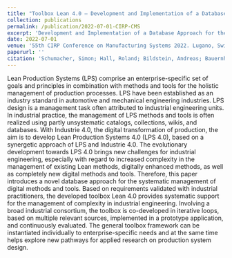 ```yaml
---
title: "Toolbox Lean 4.0 – Development and Implementation of a Database Approach for the Management of Digital Methods and Tools (accepted)"
collection: publications
permalink: /publication/2022-07-01-CIRP-CMS
excerpt: 'Development and Implementation of a Database Approach for the Management of Digital Methods and Tools.'
date: 2022-07-01
venue: '55th CIRP Conference on Manufacturing Systems 2022. Lugano, Switzerland'
paperurl: ''
citation: 'Schumacher, Simon; Hall, Roland; Bildstein, Andreas; Bauernhansl, Thomas (2022). &quot;Toolbox Lean 4.0 – Development and Implementation of a Database Approach for the Management of Digital Methods and Tools&quot; <i>Procedia CIRP</i>. (2022).'
---
```

Lean Production Systems (LPS) comprise an enterprise-specific set of goals and principles in combination with methods and tools for the holistic management of production processes. LPS have been established as an industry standard in automotive and mechanical engineering industries. LPS design is a management task often attributed to industrial engineering units. In industrial practice, the management of LPS methods and tools is often realized using partly unsystematic catalogs, collections, wikis, and databases. With Industrie 4.0, the digital transformation of production, the aim is to develop Lean Production Systems 4.0 (LPS 4.0), based on a synergetic approach of LPS and Industrie 4.0.
The evolutionary development towards LPS 4.0 brings new challenges for industrial engineering, especially with regard to increased complexity in the management of existing Lean methods, digitally enhanced methods, as well as completely new digital methods and tools. Therefore, this paper introduces a novel database approach for the systematic management of digital methods and tools. Based on requirements validated with industrial practitioners, the developed toolbox Lean 4.0 provides systematic support for the management of complexity in industrial engineering. Involving a broad industrial consortium, the toolbox is co-developed in iterative loops, based on multiple relevant sources, implemented in a prototype application, and continuously evaluated. The general toolbox framework can be instantiated individually to enterprise-specific needs and at the same time helps explore new pathways for applied research on production system design.
